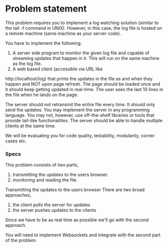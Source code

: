 # Problem statement
This problem requires you to implement a log watching solution (similar to the tail -f command in UNIX). However, in this case, the log file is hosted on a remote machine (same machine as your server code).

You have to implement the following:

1. A server side program to monitor the given log file and capable of streaming updates that happen in it. This will run on the same machine as the log file.
2. A web based client (accessible via URL like 

http://localhost/log) that prints the updates in the file as and when they happen and NOT upon page refresh. The page should be loaded once and it should keep getting updated in real-time. The user sees the last 10 lines in the file when he lands on the page.

The server should not retransmit the entire file every time. It should only send the updates. You may implement the server in any programming language. You may not, however, use off-the-shelf libraries or tools that provide tail-like functionalities. The server should be able to handle multiple clients at the same time.

We will be evaluating you for code quality, testability, modularity, corner cases etc.




### Specs
This problem consists of two parts,

1. transmitting the updates to the users browser.
2. monitoring and reading the file

Transmitting the updates to the users browser
There are two broad approaches,
1. the client polls the server for updates
2. the server pushes updates to the clients

Since we have to be as real time as possible we'll go with the second approach.

You will need to implement Websockets and integrate with the second part of the problem.

